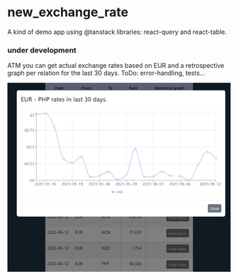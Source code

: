# new_exchange_rate

A kind of demo app using @tanstack libraries: react-query and react-table.

### under development

ATM you can get actual exchange rates based on EUR and a retrospective graph per relation for the last 30 days.
ToDo: error-handling, tests...

![scrnsht](src/assets/image-2.png)
